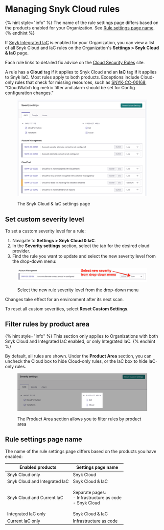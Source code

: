 # Managing Snyk Cloud rules

{% hint style="info" %}
The name of the rule settings page differs based on the products enabled for your Organization. See [Rule settings page name](managing-snyk-cloud-rules.md#rule-settings-page-name).
{% endhint %}

If [Snyk Integrated IaC](../snyk-infrastructure-as-code/integrated-infrastructure-as-code/) is enabled for your Organization, you can view a list of all Snyk Cloud and IaC rules on the Organization's **Settings > Snyk Cloud & IaC** page.

Each rule links to detailed fix advice on the [Cloud Security Rules](https://snyk.io/security-rules/cloud) site.

A rule has a **Cloud** tag if it applies to Snyk Cloud and an **IaC** tag if it applies to Snyk IaC. Most rules apply to both products. Exceptions include Cloud-only rules that check for missing resources, such as [SNYK-CC-00168](https://snyk.io/security-rules/cloud/SNYK-CC-00168/cloudwatch-log-metric-filter-and-alarm-should-be-set-for-config-configuration-changes/), "CloudWatch log metric filter and alarm should be set for Config configuration changes."

<figure><img src="../../.gitbook/assets/image (44).png" alt=""><figcaption><p>The Snyk Cloud &#x26; IaC settings page</p></figcaption></figure>

## Set custom severity level

To set a custom severity level for a rule:

1. Navigate to **Settings > Snyk Cloud & IaC**.
2. In the **Severity settings** section, select the tab for the desired cloud provider.
3. Find the rule you want to update and select the new severity level from the drop-down menu:

<figure><img src="../../.gitbook/assets/image (52).png" alt=""><figcaption><p>Select the new rule severity level from the drop-down menu</p></figcaption></figure>

Changes take effect for an environment after its next scan.

To reset all custom severities, select **Reset Custom Settings**.

## Filter rules by product area

{% hint style="info" %}
This section only applies to Organizations with both Snyk Cloud and Integrated IaC enabled, or only Integrated IaC.
{% endhint %}

By default, all rules are shown. Under the **Product Area** section, you can uncheck the Cloud box to hide Cloud-only rules, or the IaC box to hide IaC-only rules.

<figure><img src="../../.gitbook/assets/image (34).png" alt=""><figcaption><p>The Product Area section allows you to filter rules by product area</p></figcaption></figure>

## Rule settings page name

The name of the rule settings page differs based on the products you have enabled:

| Enabled products              | Settings page name                                                 |
| ----------------------------- | ------------------------------------------------------------------ |
| Snyk Cloud only               | Snyk Cloud                                                         |
| Snyk Cloud and Integrated IaC | Snyk Cloud & IaC                                                   |
| Snyk Cloud and Current IaC    | <p>Separate pages:<br>- Infrastructure as code<br>- Snyk Cloud</p> |
| Integrated IaC only           | Snyk Cloud & IaC                                                   |
| Current IaC only              | Infrastructure as code                                             |
